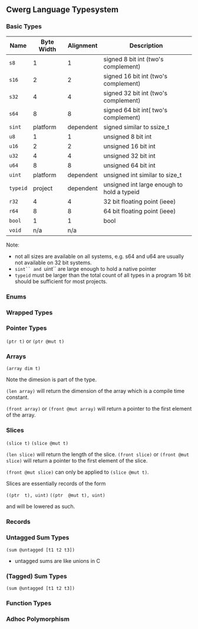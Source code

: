 ## Cwerg Language Typesystem

### Basic Types



| Name     | Byte Width | Alignment | Description                                |
| -------- | ---------- | --------- | ------------------------------------------ |
| `s8`     | 1          | 1         | signed 8 bit int (two's complement)        |
| `s16`    | 2          | 2         | signed 16 bit int (two's complement)       |
| `s32`    | 4          | 4         | signed 32 bit int (two's complement)       |
| `s64`    | 8          | 8         | signed 64 bit int( two's complement)       |
| `sint`   | platform   | dependent | signed similar to ssize_t                  |
| `u8`     | 1          | 1         | unsigned 8 bit int                         |
| `u16`    | 2          | 2         | unsigned 16 bit int                        |
| `u32`    | 4          | 4         | unsigned 32 bit int                        |
| `u64`    | 8          | 8         | unsigned 64 bit int                        |
| `uint`   | platform   | dependent | unsigned int similar to size_t             |
| `typeid` | project   | dependent | unsigned int large enough to hold a typeid |
| `r32`    | 4          | 4         | 32 bit floating point (ieee)               |
| `r64`    | 8          | 8         | 64 bit floating point (ieee)               |
| `bool`   | 1          | 1         | bool                                       |
| `void`   | n/a        | n/a       |                                            |

Note:
* not all sizes are available on all systems, e.g. s64 and u64 are usually not available on 32 bit
  systems.
* `sint`` and `uint`` are large enough to hold a native pointer
* `typeid` must be larger than the total count of all types in a program 16 bit should be
  sufficient for most projects.

### Enums



### Wrapped Types

### Pointer Types


`(ptr t)` or `(ptr @mut t)`

### Arrays

`(array dim t)`

Note the dimesion is part of the type.

`(len array)` will return the dimension of the array
which is a compile time constant.

`(front array)`  or  `(front @mut array)`  will return
a pointer to the first element of the array.



### Slices

`(slice t)`
`(slice @mut t)`


`(len slice)` will return the length of the slice.
`(front slice)`  or  `(front @mut slice)`  will return
a pointer to the first element of the slice.

`(front @mut slice)`  can only be applied to `(slice @mut t)`.

Slices are essentially records of the form

`((ptr  t), uint)`
`((ptr  @mut t), uint)`


and will be lowered as such.

### Records


### Untagged Sum Types

`(sum @untagged [t1 t2 t3])`

* untagged sums are like unions in C


### (Tagged) Sum Types

`(sum @untagged [t1 t2 t3])`

### Function Types


### Adhoc Polymorphism